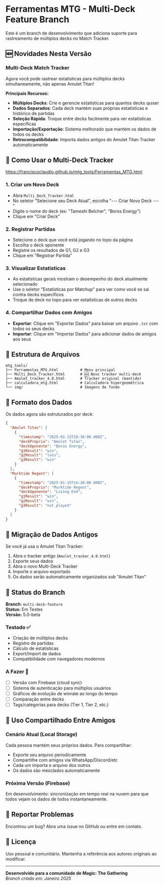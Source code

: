 # Ferramentas MTG - Multi-Deck Feature Branch

Este é um branch de desenvolvimento que adiciona suporte para rastreamento de múltiplos decks no Match Tracker.

## 🆕 Novidades Nesta Versão

### Multi-Deck Match Tracker
Agora você pode rastrear estatísticas para múltiplos decks simultaneamente, não apenas Amulet Titan!

**Principais Recursos:**
- **Múltiplos Decks**: Crie e gerencie estatísticas para quantos decks quiser
- **Dados Separados**: Cada deck mantém suas próprias estatísticas e histórico de partidas
- **Seleção Rápida**: Troque entre decks facilmente para ver estatísticas específicas
- **Importação/Exportação**: Sistema melhorado que mantém os dados de todos os decks
- **Retrocompatibilidade**: Importa dados antigos do Amulet Titan Tracker automaticamente


## 🚀 Como Usar o Multi-Deck Tracker
https://franciscoclaudio.github.io/mtg_tools/Ferramentas_MTG.html

### 1. Criar um Novo Deck
- Abra `Multi_Deck_Tracker.html`
- No seletor "Selecione seu Deck Atual", escolha "--- Criar Novo Deck ---"
- Digite o nome do deck (ex: "Tameshi Belcher", "Boros Energy")
- Clique em "Criar Deck"

### 2. Registrar Partidas
- Selecione o deck que você está jogando no topo da página
- Escolha o deck oponente
- Registre os resultados de G1, G2 e G3
- Clique em "Registrar Partida"

### 3. Visualizar Estatísticas
- As estatísticas gerais mostram o desempenho do deck atualmente selecionado
- Use o seletor "Estatísticas por Matchup" para ver como você se sai contra decks específicos
- Troque de deck no topo para ver estatísticas de outros decks

### 4. Compartilhar Dados com Amigos
- **Exportar**: Clique em "Exportar Dados" para baixar um arquivo `.txt` com todos os seus decks
- **Importar**: Clique em "Importar Dados" para adicionar dados de amigos aos seus

## 📁 Estrutura de Arquivos

```
mtg_tools/
├── Ferramentas_MTG.html          # Menu principal
├── Multi_Deck_Tracker.html       # 🆕 Novo tracker multi-deck
├── Amulet_tracker_4.0.html       # Tracker original (mantido)
├── calculadora_mtg.html          # Calculadora hipergeométrica
└── img/                          # Imagens de fundo
```

## 💾 Formato dos Dados

Os dados agora são estruturados por deck:

```json
{
  "Amulet Titan": [
    {
      "timestamp": "2025-01-15T10:30:00.000Z",
      "deckProprio": "Amulet Titan",
      "deckOponente": "Boros Energy",
      "g1Result": "win",
      "g2Result": "loss",
      "g3Result": "win"
    }
  ],
  "Murktide Regent": [
    {
      "timestamp": "2025-01-15T14:20:00.000Z",
      "deckProprio": "Murktide Regent",
      "deckOponente": "Living End",
      "g1Result": "win",
      "g2Result": "win",
      "g3Result": "not_played"
    }
  ]
}
```

## 🔄 Migração de Dados Antigos

Se você já usa o Amulet Titan Tracker:

1. Abra o tracker antigo (`Amulet_tracker_4.0.html`)
2. Exporte seus dados
3. Abra o novo Multi-Deck Tracker
4. Importe o arquivo exportado
5. Os dados serão automaticamente organizados sob "Amulet Titan"

## 🧪 Status do Branch

**Branch:** `multi-deck-feature`  
**Status:** Em Testes  
**Versão:** 5.0-beta

### Testado ✅
- Criação de múltiplos decks
- Registro de partidas
- Cálculo de estatísticas
- Export/Import de dados
- Compatibilidade com navegadores modernos

### A Fazer 🚧
- [ ] Versão com Firebase (cloud sync)
- [ ] Sistema de autenticação para múltiplos usuários
- [ ] Gráficos de evolução de winrate ao longo do tempo
- [ ] Comparação entre decks
- [ ] Tags/categorias para decks (Tier 1, Tier 2, etc.)

## 🤝 Uso Compartilhado Entre Amigos

### Cenário Atual (Local Storage)
Cada pessoa mantém seus próprios dados. Para compartilhar:
- Exporte seu arquivo periodicamente
- Compartilhe com amigos via WhatsApp/Discord/etc
- Cada um importa o arquivo dos outros
- Os dados são mesclados automaticamente

### Próxima Versão (Firebase)
Em desenvolvimento: sincronização em tempo real na nuvem para que todos vejam os dados de todos instantaneamente.

## 🐛 Reportar Problemas

Encontrou um bug? Abra uma issue no GitHub ou entre em contato.

## 📝 Licença

Uso pessoal e comunitário. Mantenha a referência aos autores originais ao modificar.

---

**Desenvolvido para a comunidade de Magic: The Gathering**  
*Branch criado em: Janeiro 2025*
